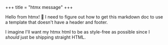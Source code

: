 +++
title = "htmx message"
+++

Hello from htmx! 🎉
I need to figure out how to get this markdown doc to use a template that doesn't have a header and footer.

I imagine I'll want my htmx html to be as style-free as possible since I _should_ just be shipping straight HTML.